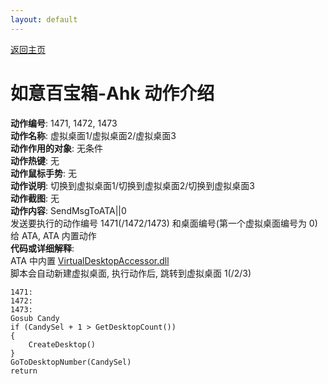 ```yaml
---
layout: default
---
```

<link rel="stylesheet" href="../Actions/css/atom-one-light.min.css">
<script src="../Actions/js/highlight.min.js"></script>
<script>hljs.highlightAll();</script>

[返回主页](../index.md)

# [](#header-2) 如意百宝箱-Ahk 动作介绍

**动作编号**: 1471, 1472, 1473  
**动作名称**: 虚拟桌面1/虚拟桌面2/虚拟桌面3  
**动作作用的对象**: 无条件  
**动作热键**: 无  
**动作鼠标手势**: 无  
**动作说明**: 切换到虚拟桌面1/切换到虚拟桌面2/切换到虚拟桌面3  
**动作截图**: 无  
**动作内容**: SendMsgToATA||0  
发送要执行的动作编号 1471(/1472/1473) 和桌面编号(第一个虚拟桌面编号为 0) 给 ATA, ATA 内置动作  
**代码或详细解释**:  
ATA 中内置 [VirtualDesktopAccessor.dll](https://github.com/Ciantic/VirtualDesktopAccessor)  
脚本会自动新建虚拟桌面, 执行动作后, 跳转到虚拟桌面 1(/2/3)  

```Autohotkey
1471:
1472:
1473:
Gosub Candy
if (CandySel + 1 > GetDesktopCount())
{
	CreateDesktop()
}
GoToDesktopNumber(CandySel)
return
```